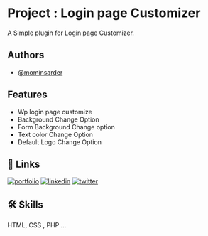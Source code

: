 
# Project : Login page Customizer

A Simple plugin for  Login page Customizer.


## Authors

- [@mominsarder](https://github.com/mominsarder12)


## Features

- Wp login page customize
- Background Change Option
- Form Background Change option
- Text color Change Option
- Default Logo Change Option


## 🔗 Links
[![portfolio](https://img.shields.io/badge/my_portfolio-000?style=for-the-badge&logo=ko-fi&logoColor=white)](https://github.com/mominsarder12)
[![linkedin](https://img.shields.io/badge/linkedin-0A66C2?style=for-the-badge&logo=linkedin&logoColor=white)](https://www.linkedin.com/)
[![twitter](https://img.shields.io/badge/twitter-1DA1F2?style=for-the-badge&logo=twitter&logoColor=white)](https://twitter.com/)


## 🛠 Skills
HTML, CSS , PHP ...

